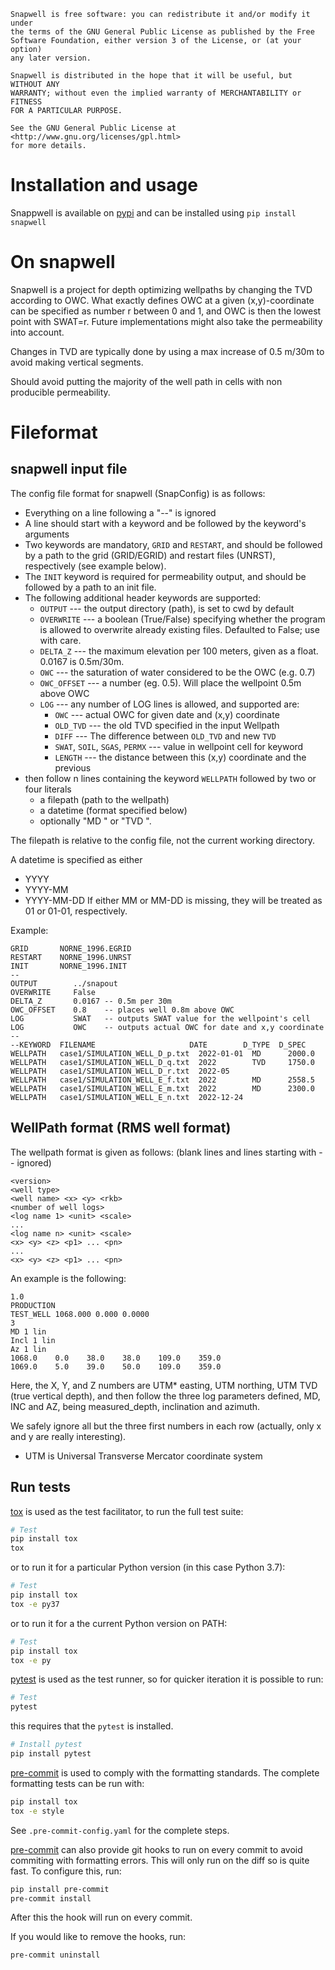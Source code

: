     Snapwell is free software: you can redistribute it and/or modify it under
    the terms of the GNU General Public License as published by the Free
    Software Foundation, either version 3 of the License, or (at your option)
    any later version.

    Snapwell is distributed in the hope that it will be useful, but WITHOUT ANY
    WARRANTY; without even the implied warranty of MERCHANTABILITY or FITNESS
    FOR A PARTICULAR PURPOSE.

    See the GNU General Public License at <http://www.gnu.org/licenses/gpl.html>
    for more details.

# Installation and usage

Snappwell is available on [pypi](https://pypi.org/project/snapwell/) and can be
installed using `pip install snapwell`


# On snapwell

Snapwell is a project for depth optimizing wellpaths by changing the TVD
according to OWC.  What exactly defines OWC at a given (x,y)-coordinate can be
specified as number r between 0 and 1, and OWC is then the lowest point with
SWAT=r.  Future implementations might also take the permeability into account.

Changes in TVD are typically done by using a max increase of 0.5 m/30m to avoid
making vertical segments.

Should avoid putting the majority of the well path in cells with non producible
permeability.


# Fileformat
## snapwell input file

The config file format for snapwell (SnapConfig) is as follows:
* Everything on a line following a "--" is ignored
* A line should start with a keyword and be followed by the keyword's arguments
* Two keywords are mandatory, `GRID` and `RESTART`, and should be followed by a
  path to the grid (GRID/EGRID) and restart files (UNRST), respectively (see
  example below).
* The `INIT` keyword is required for permeability output, and should be followed
  by a path to an init file.
* The following additional header keywords are supported:
    * `OUTPUT` --- the output directory (path), is set to cwd by default
    * `OVERWRITE` --- a boolean (True/False) specifying whether the program is
      allowed to overwrite already existing files.  Defaulted to False; use with
      care.
    * `DELTA_Z` --- the maximum elevation per 100 meters, given as a float.
      0.0167 is 0.5m/30m.
    * `OWC` --- the saturation of water considered to be the OWC (e.g. 0.7)
    * `OWC_OFFSET` --- a number (eg. 0.5).  Will place the wellpoint 0.5m above
      OWC
    * `LOG` --- any number of LOG lines is allowed, and supported are:
       * `OWC` --- actual OWC for given date and (x,y) coordinate
       * `OLD_TVD` --- the old TVD specified in the input Wellpath
       * `DIFF` --- The difference between `OLD_TVD` and new `TVD`
       * `SWAT`, `SOIL`, `SGAS`, `PERMX` --- value in wellpoint cell for keyword
       * `LENGTH` --- the distance between this (x,y) coordinate and the previous
* then follow n lines containing the keyword `WELLPATH` followed by two or four
  literals
    * a filepath (path to the wellpath)
    * a datetime (format specified below)
    * optionally "MD <float>" or "TVD <float>".

The filepath is relative to the config file, not the current working directory.

A datetime is specified as either
* YYYY
* YYYY-MM
* YYYY-MM-DD
If either MM or MM-DD is missing, they will be treated as 01 or 01-01, respectively.

Example:

    GRID       NORNE_1996.EGRID
    RESTART    NORNE_1996.UNRST
    INIT       NORNE_1996.INIT
    --
    OUTPUT        ../snapout
    OVERWRITE     False
    DELTA_Z       0.0167 -- 0.5m per 30m
    OWC_OFFSET    0.8    -- places well 0.8m above OWC
    LOG           SWAT   -- outputs SWAT value for the wellpoint's cell
    LOG           OWC    -- outputs actual OWC for date and x,y coordinate
    --
    --KEYWORD  FILENAME                     DATE        D_TYPE  D_SPEC
    WELLPATH   case1/SIMULATION_WELL_D_p.txt  2022-01-01  MD      2000.0
    WELLPATH   case1/SIMULATION_WELL_D_q.txt  2022        TVD     1750.0
    WELLPATH   case1/SIMULATION_WELL_D_r.txt  2022-05
    WELLPATH   case1/SIMULATION_WELL_E_f.txt  2022        MD      2558.5
    WELLPATH   case1/SIMULATION_WELL_E_m.txt  2022        MD      2300.0
    WELLPATH   case1/SIMULATION_WELL_E_n.txt  2022-12-24



## WellPath format (RMS well format)

The wellpath format is given as follows: (blank lines and lines starting with -- ignored)

    <version>
    <well type>
    <well name> <x> <y> <rkb>
    <number of well logs>
    <log name 1> <unit> <scale>
    ...
    <log name n> <unit> <scale>
    <x> <y> <z> <p1> ... <pn>
    ...
    <x> <y> <z> <p1> ... <pn>

An example is the following:

    1.0
    PRODUCTION
    TEST_WELL 1068.000 0.000 0.0000
    3
    MD 1 lin
    Incl 1 lin
    Az 1 lin
    1068.0    0.0    38.0    38.0    109.0    359.0
    1069.0    5.0    39.0    50.0    109.0    359.0

Here, the X, Y, and Z numbers are UTM* easting, UTM northing, UTM TVD (true
vertical depth), and then follow the three log parameters defined, MD, INC and
AZ, being measured_depth, inclination and azimuth.

We safely ignore all but the three first numbers in each row (actually, only x
and y are really interesting).

* UTM is Universal Transverse Mercator coordinate system

## Run tests
[tox](https://tox.readthedocs.io/en/latest/) is used as the test facilitator,
to run the full test suite:

```sh
# Test
pip install tox
tox
```

or to run it for a particular Python version (in this case Python 3.7):

```sh
# Test
pip install tox
tox -e py37
```

or to run it for a the current Python version on PATH:

```sh
# Test
pip install tox
tox -e py
```

[pytest](https://docs.pytest.org/en/latest/) is used as the test runner, so for quicker
iteration it is possible to run:

```sh
# Test
pytest
```

this requires that the `pytest` is installed.

```sh
# Install pytest
pip install pytest
```

[pre-commit](https://pre-commit.com/) is used to comply with the formatting standards.
The complete formatting tests can be run with:

```sh
pip install tox
tox -e style
```

See `.pre-commit-config.yaml` for the complete steps.

[pre-commit](https://pre-commit.com/) can also provide git hooks to run on every commit
to avoid commiting with formatting errors. This will only run on the diff so is quite fast.
To configure this, run:

```sh
pip install pre-commit
pre-commit install
```

After this the hook will run on every commit.

If you would like to remove the hooks, run:

```sh
pre-commit uninstall
```

